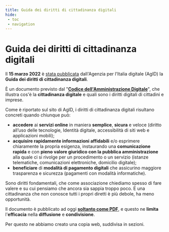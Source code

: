 ```yaml
---
title: Guida dei diritti di cittadinanza digitali
hide:
 - toc
 - navigation
---
```


# Guida dei diritti di cittadinanza digitali

Il **15 marzo 2022** è [stata pubblicata](https://www.agid.gov.it/it/agenzia/stampa-e-comunicazione/notizie/2022/03/16/online-guida-diritti-cittadinanza-digitali) dall'Agenzia per l'Italia digitale (AgID) la **Guida dei diritti di cittadinanza digitali**.

È un documento previsto dal "[**Codice dell'Amministrazione Digitale**](https://www.normattiva.it/uri-res/N2Ls?urn:nir:stato:decreto.legislativo:2005-03-07;82!vig)", che illustra cos'è la **cittadinanza digitale** e quali sono i diritti digitali di cittadini e imprese.

Come è riportato sul sito di AgID, i diritti di cittadinanza digitali risultano concreti quando chiunque può:

- **accedere** ai **servizi online** in maniera **semplice**, **sicura** e veloce (diritto all’uso delle tecnologie, Identità digitale, accessibilità di siti web e applicazioni mobili);
- **acquisire rapidamente informazioni affidabili** e/o esprimere chiaramente la propria esigenza, instaurando una **comunicazione rapida** e con **pieno valore giuridico con la pubblica amministrazione** alla quale ci si rivolge per un procedimento o un servizio (istanze telematiche, comunicazioni elettroniche, domicilio digitale);
- **beneficiare** di **modalità di pagamento digitali** che assicurino maggiore trasparenza e sicurezza (pagamenti con modalità informatiche).

Sono diritti fondamentali, che come associazione chiediamo spesso di fare valere e su cui pensiamo che ancora sia sappia troppo poco. E una cittadinanza che non conosce tutti i propri diretti è più debole, ha meno opportunità.

Il documento è pubblicato ad oggi [**soltanto come PDF**](https://www.agid.gov.it/sites/default/files/repository_files/guida_riepilogo_diritti_cittadinanza_digitale_03-2022-acc.pdf), e questo ne **limita** l'**efficacia** nella **diffusione** e **condivisione**.

Per questo ne abbiamo creato una copia web, suddivisa in sezioni.

